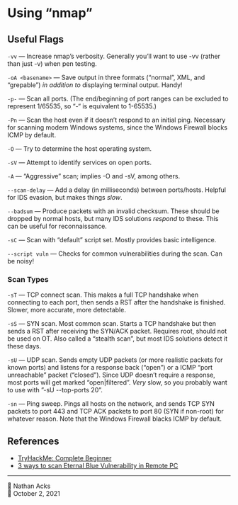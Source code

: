 # Using “nmap”

## Useful Flags

`-vv` — Increase nmap’s verbosity. Generally you’ll want to use -vv (rather than just -v) when pen testing.

`-oA <basename>` — Save output in three formats (“normal”, XML, and “grepable”) *in addition to* displaying terminal output. Handy!

`-p-` — Scan all ports. (The end/beginning of port ranges can be excluded to represent 1/65535, so “-“ is equivalent to 1-65535.)

`-Pn` — Scan the host even if it doesn’t respond to an initial ping. Necessary for scanning modern Windows systems, since the Windows Firewall blocks ICMP by default.

`-O` — Try to determine the host operating system.

`-sV` — Attempt to identify services on open ports.

`-A` — “Aggressive” scan; implies -O and -sV, among others.

`--scan-delay` — Add a delay (in milliseconds) between ports/hosts. Helpful for IDS evasion, but makes things *slow*.

`--badsum` — Produce packets with an invalid checksum. These should be dropped by normal hosts, but many IDS solutions *respond* to these. This can be useful for reconnaissance.

`-sC` — Scan with “default” script set. Mostly provides basic intelligence.

`--script vuln` — Checks for common vulnerabilities during the scan. Can be noisy!

### Scan Types

`-sT`  — TCP connect scan. This makes a full TCP handshake when connecting to each port, then sends a RST after the handshake is finished. Slower, more accurate, more detectable.

`-sS` — SYN scan. Most common scan. Starts a TCP handshake but then sends a RST after receiving the SYN/ACK packet. Requires root, should not be used on OT. Also called a “stealth scan”, but most IDS solutions detect it these days.

`-sU` — UDP scan. Sends empty UDP packets (or more realistic packets for known ports) and listens for a response back (“open”) or a ICMP “port unreachable” packet (“closed”). Since UDP doesn’t require a response, most ports will get marked “open|filtered”. *Very* slow, so you probably want to use with ”-sU --top-ports 20”.

`-sn` — Ping sweep. Pings all hosts on the network, and sends TCP SYN packets to port 443 and TCP ACK packets to port 80 (SYN if non-root) for whatever reason. Note that the Windows Firewall blacks ICMP by default.

## References

* [TryHackMe: Complete Beginner](tryhackme-complete-beginner.md)
* [3 ways to scan Eternal Blue Vulnerability in Remote PC](https://www.tryhackme.vip/2018/03/3-ways-to-scan-eternal-blue.html)

- - - -

<span aria-hidden="true">👤</span> Nathan Acks  
<span aria-hidden="true">📅</span> October 2, 2021
